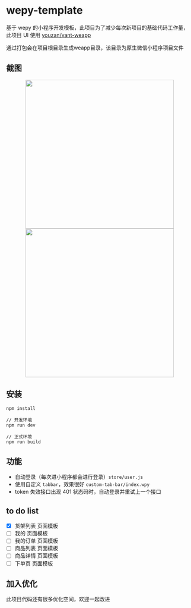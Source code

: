 # wepy-template

基于 wepy 的小程序开发模板，此项目为了减少每次新项目的基础代码工作量，此项目 UI 使用 [youzan/vant-weapp](https://github.com/youzan/vant-weapp)

通过打包会在项目根目录生成weapp目录，该目录为原生微信小程序项目文件
## 截图

<center class="half">
    <img src="https://i.loli.net/2020/02/18/YQa9VGS2d6kBI81.png" height="400"/><img src="https://i.loli.net/2020/02/22/a5RGleJ4hyID6uX.png" height="400"/>
</center>

## 安装

```
npm install

// 开发环境
npm run dev

// 正式环境
npm run build
```

## 功能

* 自动登录（每次进小程序都会进行登录）`store/user.js`
* 使用自定义 `tabbar`，效果很好 `custom-tab-bar/index.wpy`
* token 失效接口出现 401 状态码时，自动登录并重试上一个接口

## to do list

* [x] 货架列表 页面模板
* [ ] 我的 页面模板
* [ ] 我的订单 页面模板
* [ ] 商品列表 页面模板
* [ ] 商品详情 页面模板
* [ ] 下单页 页面模板

## 加入优化

此项目代码还有很多优化空间，欢迎一起改进
